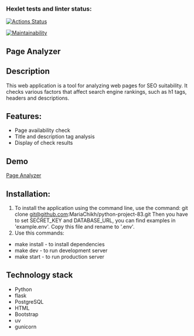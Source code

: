 ### Hexlet tests and linter status:
[![Actions Status](https://github.com/MariaChikh/python-project-83/actions/workflows/hexlet-check.yml/badge.svg)](https://github.com/MariaChikh/python-project-83/actions)

[![Maintainability](https://api.codeclimate.com/v1/badges/15c13623b4168c5f781a/maintainability)](https://codeclimate.com/github/MariaChikh/python-project-83/maintainability)

## Page Analyzer

## Description
This web application is a tool for analyzing web pages for SEO suitability. It checks various factors that affect search engine rankings, such as h1 tags, headers and descriptions.

## Features:

- Page availability check
- Title and description tag analysis
- Display of check results

## Demo
[Page Analyzer](https://python-project-83-q8v2.onrender.com)

## Installation:

1. To install the application using the command line, use the command: git clone git@github.com:MariaChikh/python-project-83.git
Then you have to set SECRET_KEY and DATABASE_URL, you can find examples in 'example.env'. Copy this file and rename to '.env'.
2. Use this commands:
- make install - to install dependencies
- make dev - to run development server
- make start - to run production server


## Technology stack
- Python
- flask
- PostgreSQL
- HTML
- Bootstrap
- uv
- gunicorn

